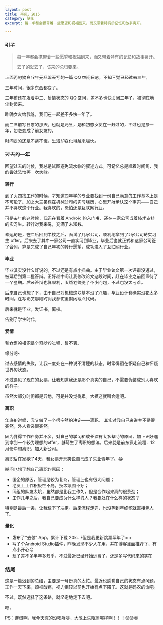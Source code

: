 ```yaml
---
layout: post
title: 再见，2015
category: 随笔
excerpt: 每一年都会携带着一些愿望和祝福到来，而又带着特有的记忆和故事离开。

---
```

 
### 引子
> 每一年都会携带着一些愿望和祝福到来，而又带着特有的记忆和故事离开。
>
> 去了的就去了，该来的总归要来。 

上面两句摘自13年元旦那天写的一篇 QQ 空间日志，不知不觉已经过去三年。

三年时间，很多东西都变了。

三年前还在发着中二、矫情状态的 QQ 空间，差不多也快关闭三年了，被彻底地尘封起来。

昨晚女友给我说，我们在一起差不多快一年了。

而三年前写日志的那天，也就是元旦，是和初恋女友在一起过的，不过也是那一年，初恋变成了前女友的。

时间走的还是不紧不慢，生活却变化得越来越快。

### 过去的一年
回望过去的时候，我总是试图避免流水帐的叙述方式。可记忆总是顺着时间线，我的尝试恐怕再一次失败。

#### 转行
到了大四找工作的时候，才知道四年学的专业要找到一份自己满意的工作基本上是不可能了。加上大三暑假在机械公司的实习经历，心里开始承认这个事实——自己并不喜欢这个行业。我喜欢的，恐怕还是互联网行业。

可是去年的这时候，我还在看着 Android 的入门书，还在一家公司当着技术支持的实习生。转行对我来说，充满了未知数。

幸运的是，在年后回到学校之后，面试了几家公司，顺利地拿到了3家公司的实习生 offer。后来去了其中一家公司一直实习到毕业，毕业后也就正式和这家公司签了合同，算是完成了自己年初的转行愿望，成功进入了互联网行业。

#### 毕业
毕业其实没什么好说的，不过还是有点小插曲。由于毕业论文第一次评审没通过，被延后到第二批答辩。正好趁中间让我修改论文这段时间，赶在毕业之前回家待了一个星期。后来答辩也算顺利，虽然老师提了不少问题，不过也没太刁难。

后来自己也想了下，由于自己对机械这块基本没了兴趣，毕业设计也确实没花太多时间。连写论文那段时间我都忙里偷闲写点代码。

后来就是毕业，发证书，离校。

告别了学生时代。

#### 爱情
和女票的相识是个奇妙的过程，暂不表。

缘分吧~

过去感情的失败，让我一度处在一种说不清楚的状态。时常徘徊在怀疑自己和怀疑世界的状态。

不过遇见了现在的女票，让我知道我还是那个真实的自己，不需要伪装成别人喜欢的样子。

虽然大部分时间都是异地，可是并没觉得累。大抵这就叫合适吧。

#### 离职
年底的时候，我又做了一个很突然的决定——离职。
其实对我自己来说并不是很突然，外人看来很突然。

因为觉得工作任务并不多，对自己的学习和成长没有太多帮助的原因，加上正好遇到拿到一个较为理想的offer，就萌生了离职的想法。后来就是前东家走流程，12 月份中旬离职，加入新公司。

离职后在家歇了4天，和女票开玩笑说自己成了失业青年了。😂

期间也想了想自己离职的原因：

 - 国企的原因，管理层较为复杂，管理上也有很大问题；
 - 老员工工作积极性不高，技术氛围不好；
 - 同组的队友太坑，虽然都是比我工作久，但是合作起来真的很费劲；
 - 工作几年之后，我自己要成为什么样的人？我要处在什么样的状态？

特别是最后一条，让我做下了决定。后来流程走完，也没等到年终奖就直接走人了。
 
#### 量化
- 发布了“去做” App，累计下载 20k+ ?但是我更新跳票半年了= =
- 写了个Android Studio插件，昨晚发现不少人在用，并在博客里面推荐了，有点小开心😊
- 玩了差不多半年多知乎，不过最近已经开始远离了，还是多写代码来的实在

### 结尾
这是一篇迟到的总结，主要是一月份真的太忙。最近也感觉自己的状态有点问题，工作一天下来，颈椎酸痛，视力相较以前也开始有点下降了。这就是码农的命吧。

不过，既然选择了这条路，就坚定地走下去吧。

嗯。

PS：麻蛋啊，我今天真的没喝咖啡，大晚上失眠闹哪样啊！！！😔😔😔


 

























